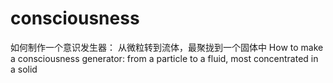 # consciousness

如何制作一个意识发生器： 从微粒转到流体，最聚拢到一个固体中
How to make a consciousness generator: from a particle to a fluid, most concentrated in a solid
